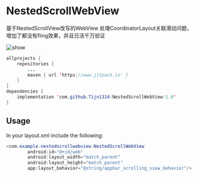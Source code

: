 # NestedScrollWebView
基于NestedScrollView改写的WebView 处理CoordinatorLayout关联滑动问题，增加了都没有fling效果，并且日活千万验证

<img src="https://github.com/Tijn1314/NestedScrollWebView/blob/master/pic/device.png" alt="show" />

```java
allprojects {
    repositories {
        ...
        maven { url 'https://www.jitpack.io' }
    }
}
dependencies {
    implementation 'com.github.Tijn1314:NestedScrollWebView:1.0'
}
```
## Usage
In your layout.xml include the following:
```java
<com.example.nestedscrollwebview.NestedScrollWebView
        android:id="@+id/web"
        android:layout_width="match_parent"
        android:layout_height="match_parent"
        app:layout_behavior="@string/appbar_scrolling_view_behavior"/>
```

